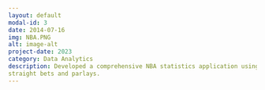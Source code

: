 ```yaml
---
layout: default
modal-id: 3
date: 2014-07-16
img: NBA.PNG
alt: image-alt
project-date: 2023 
category: Data Analytics
description: Developed a comprehensive NBA statistics application using Android Studio, enabling in-depth analysis of player performance metrics. Designed intuitive (UI) for easy navigation and detailed stats visualization, enhancing user experience for sports analysts and enthusiasts. Ensured data accuracy and relevance, allowing users to make informed decisions for betting purposes, improving their chances of success in
straight bets and parlays.
---
```

